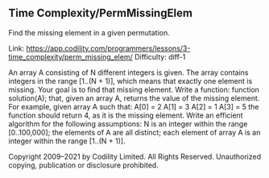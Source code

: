 Time Complexity/PermMissingElem
------------------------
Find the missing element in a given permutation.

Link: https://app.codility.com/programmers/lessons/3-time_complexity/perm_missing_elem/
Difficulty: diff-1

An array A consisting of N different integers is given. The array contains integers in the range [1..(N + 1)], which means that exactly one element is missing.
Your goal is to find that missing element.
Write a function:
function solution(A);
that, given an array A, returns the value of the missing element.
For example, given array A such that:
  A[0] = 2
  A[1] = 3
  A[2] = 1
  A[3] = 5
the function should return 4, as it is the missing element.
Write an efficient algorithm for the following assumptions:
N is an integer within the range [0..100,000];
the elements of A are all distinct;
each element of array A is an integer within the range [1..(N + 1)].



Copyright 2009–2021 by Codility Limited. All Rights Reserved. Unauthorized copying, publication or disclosure prohibited.